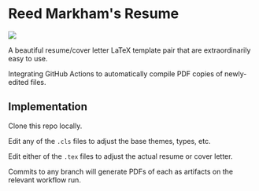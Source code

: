 # Reed Markham's Resume

[![](https://badgen.net/github/license/thehale/expressive-resume)](https://github.com/thehale/expressive-resume/blob/master/LICENSE)

A beautiful resume/cover letter LaTeX template pair that are extraordinarily
easy to use. 

Integrating GitHub Actions to automatically compile PDF copies of newly-edited files.

## Implementation

Clone this repo locally.

Edit any of the `.cls` files to adjust the base themes, types, etc.

Edit either of the `.tex` files to adjust the actual resume or cover letter.

Commits to any branch will generate PDFs of each as artifacts on the relevant workflow run.